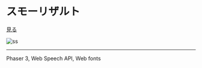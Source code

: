 # スモーリザルト

[見る](https://naraba.github.io/sumo-result/)

![ss](https://user-images.githubusercontent.com/1546316/128488488-8a84f56d-1335-405a-882f-5c7af495a01e.png)

---

Phaser 3, Web Speech API, Web fonts
